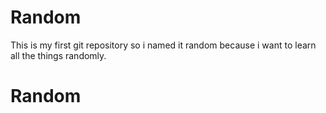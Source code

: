 # Random
This is my first git repository so i named it random because i want to learn all the things randomly.
<h1>Random</h1> 
